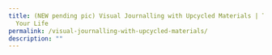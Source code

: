 ```yaml
---
title: (NEW pending pic) Visual Journalling with Upcycled Materials | Time of
  Your Life
permalink: /visual-journalling-with-upcycled-materials/
description: ""
---
```

<!-- 
**The sky is the limit when it comes to journalling! Learn about the benefits of visual journalling and create meaningful pages in your journal using upcycled materials.**

**Date:** 20 July, 2:00 – 4:30 pm <br>
**Venue:** Serangoon Public Library, Programme Zone <br>
**Organiser:** National Library Board

You do not need a large collection of fancy art supplies to do visual journalling. In fact, you can create meaningful pages in your journal using upcycled materials.  

In this hands-on session, you will learn about the benefits of visual journalling and practice some basic techniques. Discover your own unique journalling style!  

This programme is suitable for those aged 50 and above.

<a href="www.eventbrite.sg/e/visual-journalling-with-upcycled-materials-time-of-your-life-tickets-638617360717?aff=oddtdtcreator" target="_blank" class="btn-link">
	<img src="/images/more-info-btn.png">
</a>

<style>
	.btn-link {
		display: inline-block;
	}
	a.btn-link[target="_blank"]:after {
	display: none;
}
	.btn-link > img {
		width: 100%;
	}
</style>

-->
